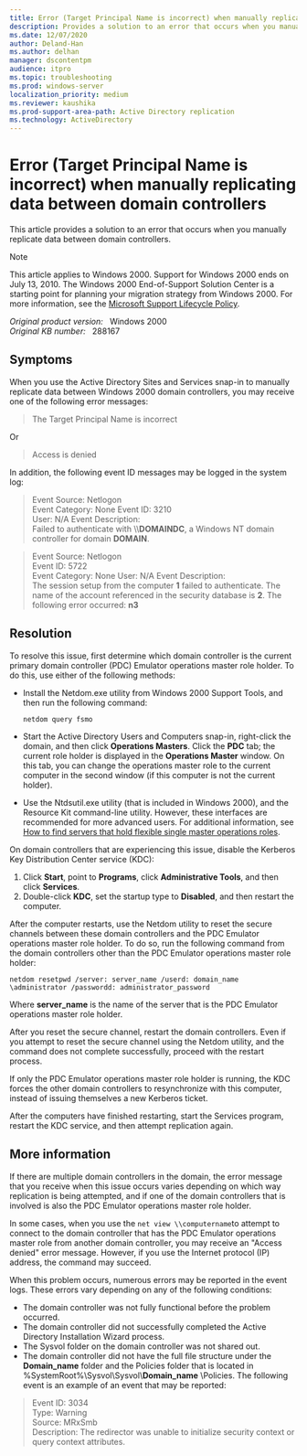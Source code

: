```yaml
---
title: Error (Target Principal Name is incorrect) when manually replicating data between domain controllers
description: Provides a solution to an error that occurs when you manually replicate data between domain controllers.
ms.date: 12/07/2020
author: Deland-Han
ms.author: delhan
manager: dscontentpm
audience: itpro
ms.topic: troubleshooting
ms.prod: windows-server
localization_priority: medium
ms.reviewer: kaushika
ms.prod-support-area-path: Active Directory replication
ms.technology: ActiveDirectory
---
```

# Error (Target Principal Name is incorrect) when manually replicating data between domain controllers

This article provides a solution to an error that occurs when you manually replicate data between domain controllers.

> [!NOTE]
> This article applies to Windows 2000. Support for Windows 2000 ends on July 13, 2010. The Windows 2000 End-of-Support Solution Center is a starting point for planning your migration strategy from Windows 2000. For more information, see the [Microsoft Support Lifecycle Policy](/lifecycle/).

_Original product version:_ &nbsp; Windows 2000  
_Original KB number:_ &nbsp; 288167

## Symptoms

When you use the Active Directory Sites and Services snap-in to manually replicate data between Windows 2000 domain controllers, you may receive one of the following error messages:

> The Target Principal Name is incorrect

Or

> Access is denied

In addition, the following event ID messages may be logged in the system log:

> Event Source: Netlogon  
Event Category: None Event ID: 3210  
User: N/A Event Description:  
Failed to authenticate with \\\\**DOMAINDC**, a Windows NT domain controller for domain **DOMAIN**.

> Event Source: Netlogon  
Event ID: 5722  
Event Category: None User: N/A Event Description:  
The session setup from the computer **1** failed to authenticate. The name of the account referenced in the security database is **2**. The following error occurred: **n3**

## Resolution

To resolve this issue, first determine which domain controller is the current primary domain controller (PDC) Emulator operations master role holder. To do this, use either of the following methods:

- Install the Netdom.exe utility from Windows 2000 Support Tools, and then run the following command:

    ```console
    netdom query fsmo
    ```

- Start the Active Directory Users and Computers snap-in, right-click the domain, and then click **Operations Masters**. Click the **PDC** tab; the current role holder is displayed in the **Operations Master** window. On this tab, you can change the operations master role to the current computer in the second window (if this computer is not the current holder).

- Use the Ntdsutil.exe utility (that is included in Windows 2000), and the Resource Kit command-line utility. However, these interfaces are recommended for more advanced users. For additional information, see [How to find servers that hold flexible single master operations roles](/troubleshoot/windows-server/identity/find-servers-holding-fsmo-role).

On domain controllers that are experiencing this issue, disable the Kerberos Key Distribution Center service (KDC):

1. Click **Start**, point to **Programs**, click **Administrative Tools**, and then click **Services**.
2. Double-click **KDC**, set the startup type to **Disabled**, and then restart the computer.

After the computer restarts, use the Netdom utility to reset the secure channels between these domain controllers and the PDC Emulator operations master role holder. To do so, run the following command from the domain controllers other than the PDC Emulator operations master role holder:

```console
netdom resetpwd /server: server_name /userd: domain_name \administrator /passwordd: administrator_password
```

Where **server_name** is the name of the server that is the PDC Emulator operations master role holder.

After you reset the secure channel, restart the domain controllers. Even if you attempt to reset the secure channel using the Netdom utility, and the command does not complete successfully, proceed with the restart process.

If only the PDC Emulator operations master role holder is running, the KDC forces the other domain controllers to resynchronize with this computer, instead of issuing themselves a new Kerberos ticket.

After the computers have finished restarting, start the Services program, restart the KDC service, and then attempt replication again.

## More information

If there are multiple domain controllers in the domain, the error message that you receive when this issue occurs varies depending on which way replication is being attempted, and if one of the domain controllers that is involved is also the PDC Emulator operations master role holder.

In some cases, when you use the `net view \\computername`to attempt to connect to the domain controller that has the PDC Emulator operations master role from another domain controller, you may receive an "Access denied" error message. However, if you use the Internet protocol (IP) address, the command may succeed.

When this problem occurs, numerous errors may be reported in the event logs. These errors vary depending on any of the following conditions:

- The domain controller was not fully functional before the problem occurred.
- The domain controller did not successfully completed the Active Directory Installation Wizard process.
- The Sysvol folder on the domain controller was not shared out.
- The domain controller did not have the full file structure under the **Domain_name** folder and the Policies folder that is located in %SystemRoot%\\Sysvol\\Sysvol\\**Domain_name** \\Policies. The following event is an example of an event that may be reported:

> Event ID: 3034  
Type: Warning  
Source: MRxSmb  
Description: The redirector was unable to initialize security context or query context attributes.
